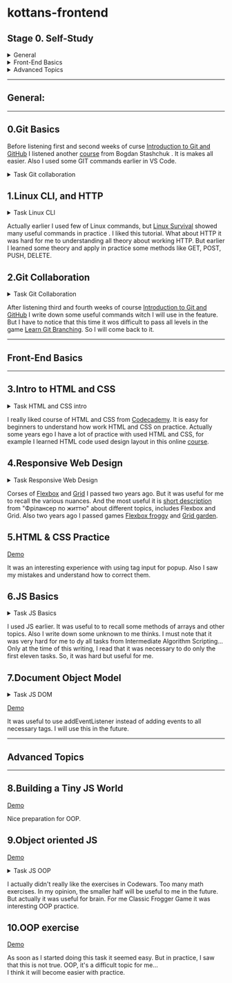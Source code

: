  # kottans-frontend

 ## Stage 0. Self-Study

<details>
<summary> General</summary> 

- [x] 0.Git Basics
- [x] 1.Linux CLI and Networking
- [x] 2.Git Collaboration

</details>


<details>
<summary> Front-End Basics</summary> 

- [x] 3.Intro to HTML & CSS
- [x] 4.Responsive Web Design
- [x] 5.HTML & CSS Practice
- [x] 6.JS Basics
- [x] 7.Document Object Model 

</details>

<details>
<summary> Advanced Topics</summary> 

- [x] 8.Building a Tiny JS World (pre-OOP)
- [x] 9.Object oriented JS 
- [x] 10.OOP exercise 
- [ ] 11.Offline Web Applications 
- [ ] 12.Memory pair game 
- [ ] 13.Website Performance Optimization 
- [ ] 14.Friends App 

</details>

---
 ## General:
 ---

 ## 0.Git Basics

Before listening first and second weeks of curse [Introduction to Git and GitHub](https://www.coursera.org/learn/introduction-git-github) I listened another [course](https://m.youtube.com/watch?v=O00FTZDxD0o) from Bogdan Stashchuk . It is makes all easier. Also I used some GIT commands earlier in VS Code.

<details>
<summary>Task Git collaboration</summary> 

![screen-01](img/task_git_collaboration/introductionSequence.png)
![screen-02](img/task_git_collaboration/pushAndPull.png)

</details>

## 1.Linux CLI, and HTTP

<details>
<summary>Task Linux CLI</summary> 

![screen-01](img/task_linux_cli/q_1.png)
![screen-02](img/task_linux_cli/q_2.png)
![screen-03](img/task_linux_cli/q_3.png)
![screen-04](img/task_linux_cli/q_4.png)

</details>

Actually earlier I used few of Linux commands, but [Linux Survival](https://linuxsurvival.com/linux-tutorial-introduction/) showed many useful commands in practice . I liked this tutorial.
What about HTTP it was hard for me to understanding all theory about working HTTP. But earlier I learned some theory and apply in practice some methods like GET, POST, PUSH, DELETE.

## 2.Git Collaboration

<details>
<summary>Task Git Collaboration</summary> 

![screen-01](img/task_git_collaboration/RampingUpAndMovingWorkAround.png)
![screen-02](img/task_git_collaboration/toOriginAndBeyong.png)

</details>

After listening third and fourth weeks of course [Introduction to Git and GitHub](https://www.coursera.org/learn/introduction-git-github) I write down some useful commands witch I will use in the feature. But I have to notice that this time it wos difficult to pass all levels in the game [Learn Git Branching](https://learngitbranching.js.org/?locale=en_US). So I will come back to it.

---
## Front-End Basics
---
## 3.Intro to HTML and CSS

<details>
<summary>Task HTML and CSS intro</summary> 

![screen-01](img/task_html_css_intro/task_html.png)
![screen-02](img/task_html_css_intro/task_css.png)

</details>

I really liked course of HTML and CSS from [Codecademy](https://www.codecademy.com/learn). It is easy for beginners to understand how work HTML and CSS on practice.
Actually some years ego I have a lot of practice with used HTML and CSS, for example I learned HTML code used design layout in this online [course](https://m.youtube.com/playlist?list=PLM6XATa8CAG4uCli-pMvuvwj46UaQoqIc).

## 4.Responsive Web Design

<details>
<summary>Task Responsive Web Design</summary> 

![screen-01](img/task_responsive_web_design/flexbox_froggy.png)
![screen-02](img/task_responsive_web_design/grid_garden.png)

</details>

Corses of [Flexbox](https://m.youtube.com/playlist?list=PLM6XATa8CAG5mPV60dMmjMRrHVW4LmV2x) and [Grid](https://m.youtube.com/watch?v=GV92IdMGFfA&list=PLM6XATa8CAG5pXQrW_kDaeZb_uIAMNZIm) I passed two years ago. But it was useful for me to recall the various nuances. And the most useful it is [short description](https://m.youtube.com/watch?v=GV92IdMGFfA&list=PLM6XATa8CAG5pXQrW_kDaeZb_uIAMNZIm) from "Фрілансер по життю" about different topics, includes Flexbox and Grid. Also two years ago I passed games [Flexbox froggy](http://flexboxfroggy.com/) and [Grid garden](http://cssgridgarden.com/).

## 5.HTML & CSS Practice

[Demo](https://yhorodechna.github.io/html-css-popup/)

It was an interesting experience with using tag input for popup. Also I saw my mistakes and understand how to correct them.

## 6.JS Basics

<details>
<summary>Task JS Basics</summary> 

![screen-01](img/task__js__basics/basic_javascript.png)
![screen-02](img/task__js__basics/es6.png)
![screen-03](img/task__js__basics/basic_data_structures.png)
![screen-04](img/task__js__basics/basic_algorithm_scripting.png)
![screen-05](img/task__js__basics/functional_programming.png)
![screen-06](img/task__js__basics/intermediate_algorithm_scripting.png)

</details>

I used JS earlier. It was useful to to recall some methods of arrays and other topics. Also I write down some unknown to me thinks. I must note that it was very hard for me to dy all tasks from Intermediate Algorithm Scripting... Only at the time of this writing, I read that it was necessary to do only the first eleven tasks. So, it was hard but useful for me.

## 7.Document Object Model 

<details>
<summary>Task JS DOM</summary> 

![screen-01](img/task__js__dom/intermediate_algorithm_scripting.png)

</details>

[Demo](https://yhorodechna.github.io/side-menu-dom/) 

It was useful to use addEventListener instead of adding events to all necessary tags. I will use this in the future.

---
## Advanced Topics
---

## 8.Building a Tiny JS World

[Demo](http://yhorodechna.github.io/a-tiny-JS-world/) 

Nice preparation for OOP.

## 9.Object oriented JS 

[Demo](https://yhorodechna.github.io/frogger-OOP/) 

<details>
<summary>Task JS OOP</summary> 

![screen-01](img/task_js_oop/codewars.png)

</details>

I actually didn't really like the exercises in Codewars. Too many math exercises. In my opinion, the smaller half will be useful to me in the future.
But actually it was useful for brain.
For me Classic Frogger Game it was interesting OOP practice.

## 10.OOP exercise 

[Demo](https://yhorodechna.github.io/a-tiny-JS-world/) 

As soon as I started doing this task it seemed easy. But in practice, I saw that this is not true. OOP, it's a difficult topic for me...  
I think it will become easier with practice. 

